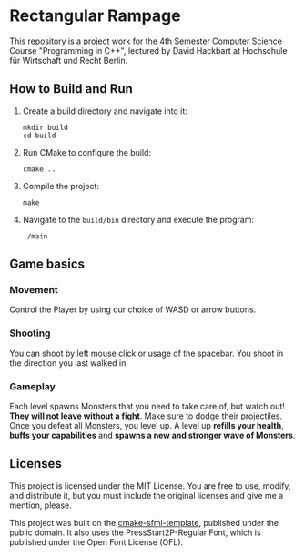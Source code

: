 # Rectangular Rampage

This repository is a project work for the 4th Semester Computer Science Course "Programming in C++", lectured by David
Hackbart at Hochschule für Wirtschaft und Recht Berlin.

## How to Build and Run

1. Create a build directory and navigate into it:
   ```
   mkdir build
   cd build
   ```

2. Run CMake to configure the build:
   ```
   cmake ..
   ```

3. Compile the project:
   ```
   make
   ```

4. Navigate to the `build/bin` directory and execute the program:
   ```
   ./main
   ```

## Game basics

### Movement

Control the Player by using our choice of WASD or arrow buttons.

### Shooting

You can shoot by left mouse click or usage of the spacebar. You shoot in the direction you last walked in.

### Gameplay

Each level spawns Monsters that you need to take care of, but watch out! **They will not leave without a fight**. Make
sure to dodge their projectiles. Once you defeat all Monsters, you level up. A level up **refills your health**, **buffs
your
capabilities** and **spawns a new and stronger wave of Monsters**.

## Licenses

This project is licensed under the MIT License. You are free to use, modify, and distribute it, but you must include the
original licenses and give me a mention, please.

This project was built on the [cmake-sfml-template](https://github.com/SFML/cmake-sfml-project), published under the
public domain. It also uses the PressStart2P-Regular Font, which is published under the Open Font License (OFL).

